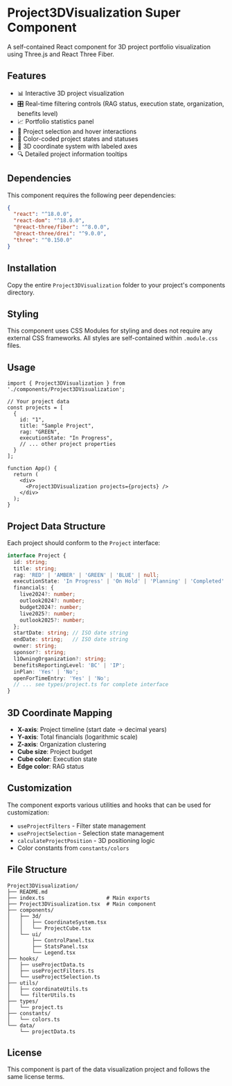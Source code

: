 # Project3DVisualization Super Component

A self-contained React component for 3D project portfolio visualization using Three.js and React Three Fiber.

## Features

- 📊 Interactive 3D project visualization
- 🎛️ Real-time filtering controls (RAG status, execution state, organization, benefits level)
- 📈 Portfolio statistics panel
- 🎯 Project selection and hover interactions
- 🌈 Color-coded project states and statuses
- 📐 3D coordinate system with labeled axes
- 🔍 Detailed project information tooltips

## Dependencies

This component requires the following peer dependencies:

```json
{
  "react": "^18.0.0",
  "react-dom": "^18.0.0",
  "@react-three/fiber": "^8.0.0",
  "@react-three/drei": "^9.0.0",
  "three": "^0.150.0"
}
```

## Installation

Copy the entire `Project3DVisualization` folder to your project's components directory.

## Styling

This component uses CSS Modules for styling and does not require any external CSS frameworks. All styles are self-contained within `.module.css` files.

## Usage

```tsx
import { Project3DVisualization } from './components/Project3DVisualization';

// Your project data
const projects = [
  {
    id: "1",
    title: "Sample Project",
    rag: "GREEN",
    executionState: "In Progress",
    // ... other project properties
  }
];

function App() {
  return (
    <div>
      <Project3DVisualization projects={projects} />
    </div>
  );
}
```

## Project Data Structure

Each project should conform to the `Project` interface:

```typescript
interface Project {
  id: string;
  title: string;
  rag: 'RED' | 'AMBER' | 'GREEN' | 'BLUE' | null;
  executionState: 'In Progress' | 'On Hold' | 'Planning' | 'Completed' | null;
  financials: {
    live2024?: number;
    outlook2024?: number;
    budget2024?: number;
    live2025?: number;
    outlook2025?: number;
  };
  startDate: string; // ISO date string
  endDate: string;   // ISO date string
  owner: string;
  sponsor?: string;
  l1OwningOrganization?: string;
  benefitsReportingLevel: 'BC' | 'IP';
  inPlan: 'Yes' | 'No';
  openForTimeEntry: 'Yes' | 'No';
  // ... see types/project.ts for complete interface
}
```

## 3D Coordinate Mapping

- **X-axis**: Project timeline (start date → decimal years)
- **Y-axis**: Total financials (logarithmic scale)
- **Z-axis**: Organization clustering
- **Cube size**: Project budget
- **Cube color**: Execution state
- **Edge color**: RAG status

## Customization

The component exports various utilities and hooks that can be used for customization:

- `useProjectFilters` - Filter state management
- `useProjectSelection` - Selection state management
- `calculateProjectPosition` - 3D positioning logic
- Color constants from `constants/colors`

## File Structure

```
Project3DVisualization/
├── README.md
├── index.ts                    # Main exports
├── Project3DVisualization.tsx  # Main component
├── components/
│   ├── 3d/
│   │   ├── CoordinateSystem.tsx
│   │   └── ProjectCube.tsx
│   └── ui/
│       ├── ControlPanel.tsx
│       ├── StatsPanel.tsx
│       └── Legend.tsx
├── hooks/
│   ├── useProjectData.ts
│   ├── useProjectFilters.ts
│   └── useProjectSelection.ts
├── utils/
│   ├── coordinateUtils.ts
│   └── filterUtils.ts
├── types/
│   └── project.ts
├── constants/
│   └── colors.ts
└── data/
    └── projectData.ts
```

## License

This component is part of the data visualization project and follows the same license terms.